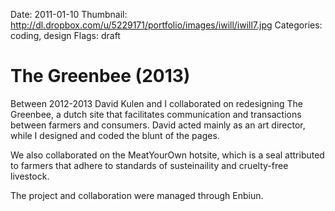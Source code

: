 Date: 2011-01-10
Thumbnail: http://dl.dropbox.com/u/5229171/portfolio/images/iwill/iwill7.jpg
Categories: coding, design
Flags: draft

# The Greenbee (2013)

Between 2012-2013 David Kulen and I collaborated on redesigning The Greenbee, a dutch site that facilitates communication and transactions between farmers and consumers. David acted mainly as an art director, while I designed and coded the blunt of the pages.

We also collaborated on the MeatYourOwn hotsite, which is a seal attributed to farmers that adhere to standards of susteinaility and cruelty-free livestock.

The project and collaboration were managed through Enbiun.
